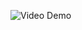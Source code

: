 ![Video Demo]([https://www.example.com/video.mp4](https://www.linkedin.com/dms/prv/vid/D4D23AQHNXGwtyeaRfw/videomessaging-mp4_mid/0/1684805958165?m=AQLYGosLUQ5UrAAAAY2cVVqkQKE-cXfNT8uOQBCkhWHYy65OIY1h-WjqsQ&ne=1&v=beta&t=-Jw0inSSG2nF64dk-ZZJqlAq3xkR44im3bhDwxLKFTs)https://www.linkedin.com/dms/prv/vid/D4D23AQHNXGwtyeaRfw/videomessaging-mp4_mid/0/1684805958165?m=AQLYGosLUQ5UrAAAAY2cVVqkQKE-cXfNT8uOQBCkhWHYy65OIY1h-WjqsQ&ne=1&v=beta&t=-Jw0inSSG2nF64dk-ZZJqlAq3xkR44im3bhDwxLKFTs)
